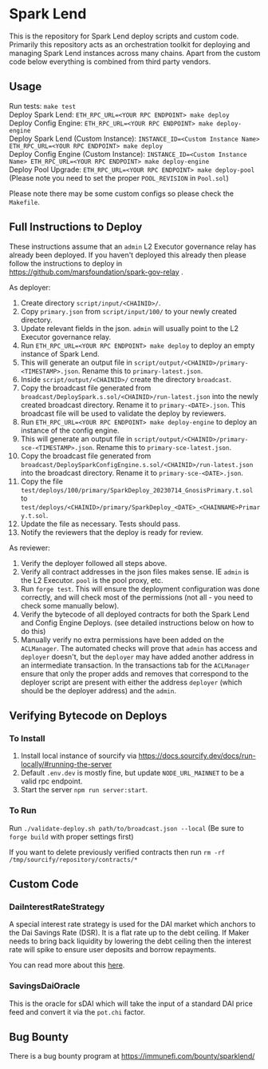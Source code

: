 # Spark Lend

This is the repository for Spark Lend deploy scripts and custom code. Primarily this repository acts as an orchestration toolkit for deploying and managing Spark Lend instances across many chains. Apart from the custom code below everything is combined from third party vendors.

## Usage

Run tests: `make test`  
Deploy Spark Lend: `ETH_RPC_URL=<YOUR RPC ENDPOINT> make deploy`  
Deploy Config Engine: `ETH_RPC_URL=<YOUR RPC ENDPOINT> make deploy-engine`  
Deploy Spark Lend (Custom Instance): `INSTANCE_ID=<Custom Instance Name> ETH_RPC_URL=<YOUR RPC ENDPOINT> make deploy`  
Deploy Config Engine (Custom Instance): `INSTANCE_ID=<Custom Instance Name> ETH_RPC_URL=<YOUR RPC ENDPOINT> make deploy-engine`  
Deploy Pool Upgrade: `ETH_RPC_URL=<YOUR RPC ENDPOINT> make deploy-pool` (Please note you need to set the proper `POOL_REVISION` in `Pool.sol`)  

Please note there may be some custom configs so please check the `Makefile`.

## Full Instructions to Deploy

These instructions assume that an `admin` L2 Executor governance relay has already been deployed. If you haven't deployed this already then please follow the instructions to deploy in https://github.com/marsfoundation/spark-gov-relay .

As deployer:

1. Create directory `script/input/<CHAINID>/`.
1. Copy `primary.json` from `script/input/100/` to your newly created directory.
1. Update relevant fields in the json. `admin` will usually point to the L2 Executor governance relay.
1. Run `ETH_RPC_URL=<YOUR RPC ENDPOINT> make deploy` to deploy an empty instance of Spark Lend.
1. This will generate an output file in `script/output/<CHAINID>/primary-<TIMESTAMP>.json`. Rename this to `primary-latest.json`.
1. Inside `script/output/<CHAINID>/` create the directory `broadcast`.
1. Copy the broadcast file generated from `broadcast/DeploySpark.s.sol/<CHAINID>/run-latest.json` into the newly created broadcast directory. Rename it to `primary-<DATE>.json`. This broadcast file will be used to validate the deploy by reviewers.
1. Run `ETH_RPC_URL=<YOUR RPC ENDPOINT> make deploy-engine` to deploy an instance of the config engine.
1. This will generate an output file in `script/output/<CHAINID>/primary-sce-<TIMESTAMP>.json`. Rename this to `primary-sce-latest.json`.
1. Copy the broadcast file generated from `broadcast/DeploySparkConfigEngine.s.sol/<CHAINID>/run-latest.json` into the broadcast directory. Rename it to `primary-sce-<DATE>.json`.
1. Copy the file `test/deploys/100/primary/SparkDeploy_20230714_GnosisPrimary.t.sol` to `test/deploys/<CHAINID>/primary/SparkDeploy_<DATE>_<CHAINNAME>Primary.t.sol`.
1. Update the file as necessary. Tests should pass.
1. Notify the reviewers that the deploy is ready for review.

As reviewer:

1. Verify the deployer followed all steps above.
1. Verify all contract addresses in the json files makes sense. IE `admin` is the L2 Executor. `pool` is the pool proxy, etc.
1. Run `forge test`. This will ensure the deployment configuration was done correctly, and will check most of the permissions (not all - you need to check some manually below).
1. Verify the bytecode of all deployed contracts for both the Spark Lend and Config Engine Deploys. (see detailed instructions below on how to do this)
1. Manually verify no extra permissions have been added on the `ACLManager`. The automated checks will prove that `admin` has access and `deployer` doesn't, but the `deployer` may have added another address in an intermediate transaction. In the transactions tab for the `ACLManager` ensure that only the proper adds and removes that correspond to the deployer script are present with either the address `deployer` (which should be the deployer address) and the `admin`.

## Verifying Bytecode on Deploys

### To Install

1. Install local instance of sourcify via https://docs.sourcify.dev/docs/run-locally/#running-the-server
2. Default `.env.dev` is mostly fine, but update `NODE_URL_MAINNET` to be a valid rpc endpoint.
3. Start the server `npm run server:start`.

### To Run

Run `./validate-deploy.sh path/to/broadcast.json --local` (Be sure to `forge build` with proper settings first)

If you want to delete previously verified contracts then run `rm -rf /tmp/sourcify/repository/contracts/*`

## Custom Code

### DaiInterestRateStrategy

A special interest rate strategy is used for the DAI market which anchors to the Dai Savings Rate (DSR). It is a flat rate up to the debt ceiling. If Maker needs to bring back liquidity by lowering the debt ceiling then the interest rate will spike to ensure user deposits and borrow repayments.

You can read more about this [here](https://forum.makerdao.com/t/mip116-d3m-to-spark-lend/19732#mip116c3-debt-ceiling-fee-structure-10).

### SavingsDaiOracle

This is the oracle for sDAI which will take the input of a standard DAI price feed and convert it via the `pot.chi` factor.

## Bug Bounty

There is a bug bounty program at https://immunefi.com/bounty/sparklend/
